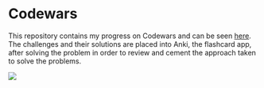 # Codewars

This repository contains my progress on Codewars and can be seen <a href="https://www.codewars.com/users/elliottthomlison">here</a>. The challenges and their solutions are placed into Anki, the flashcard app, after solving the problem in order to review and cement the approach taken to solve the problems.


<img src="https://github.com/elliottthomlison/Codewars/blob/master/codewarsProgress.png" class="center"/>
